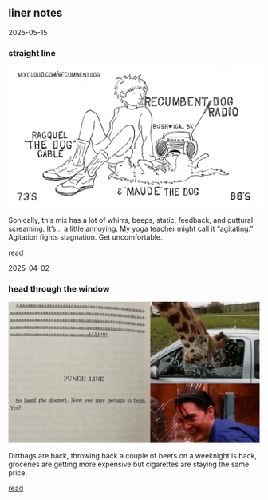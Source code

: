 ## liner notes

<div class="card blog-post">
  <div class="card pubdate">
    <p>2025-05-15</p>
  </div>
  <h3>straight line</h3>
  <img src="../images/qsl/qsl.jpg"/>
  <p>Sonically, this mix has a lot of whirrs, beeps, static, feedback, and guttural screaming. It’s… a little annoying. My yoga teacher might call it “agitating.” Agitation fights stagnation. Get uncomfortable.</p>
  <a href="straight-line.html">read</a>
</div>
<div class="card blog-post">
  <div class="card pubdate">
    <p>2025-04-02</p>
  </div>
  <h3>head through the window</h3>
  <img src="../images/liner-notes/head-through-the-window.png"/>
  <p>Dirtbags are back, throwing back a couple of beers on a weeknight is back, groceries are getting more expensive but cigarettes are staying the same price.</p>
  <a href="head-through-the-window.html">read</a>
</div>
